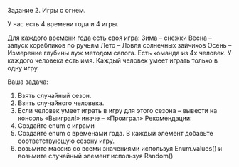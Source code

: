 Задание 2. Игры с огнем.

У нас есть 4 времени года и 4 игры.

Для каждого времени года есть своя игра:
Зима – снежки
Весна – запуск корабликов по ручьям
Лето – Ловля солнечных зайчиков
Осень – Измерение глубины луж методом сапога.
Есть команда из 4х человек.
У каждого человека есть имя.
Каждый человек умеет играть только в одну игру.

Ваша задача:

1. Взять случайный сезон.
2. Взять случайного человека.
3. Если человек умеет играть в игру для этого сезона – вывести на консоль «Выиграл!» иначе – «Проиграл»
Рекомендации:
1. Создайте enum с играми
2. Создайте enum с временами года. В каждый элемент добавьте соответствующую сезону игру.
3. возьмите массив со всеми значениями используя Enum.values() и возьмите случайный элемент используя Random()